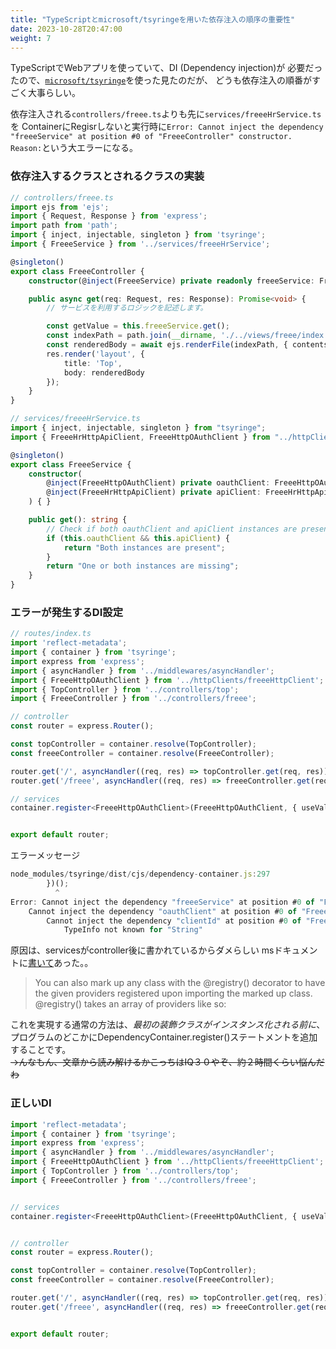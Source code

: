 ```yaml
---
title: "TypeScriptとmicrosoft/tsyringeを用いた依存注入の順序の重要性"
date: 2023-10-28T20:47:00
weight: 7
---
```



TypeScriptでWebアプリを使っていて、DI (Dependency injection)が
必要だったので、[`microsoft/tsyringe`](https://github.com/microsoft/tsyringe)を使った見たのだが、
どうも依存注入の順番がすごく大事らしい。


依存注入される`controllers/freee.ts`よりも先に`services/freeeHrService.ts`を
ContainerにRegisrしないと実行時に`Error: Cannot inject the dependency "freeeService" at position #0 of "FreeeController" constructor. Reason:`という大エラーになる。



### 依存注入するクラスとされるクラスの実装
```typescript
// controllers/freee.ts
import ejs from 'ejs';
import { Request, Response } from 'express';
import path from 'path';
import { inject, injectable, singleton } from 'tsyringe';
import { FreeeService } from '../services/freeeHrService';

@singleton()
export class FreeeController {
    constructor(@inject(FreeeService) private readonly freeeService: FreeeService) { }

    public async get(req: Request, res: Response): Promise<void> {
        // サービスを利用するロジックを記述します。

        const getValue = this.freeeService.get();
        const indexPath = path.join(__dirname, './../views/freee/index.ejs')
        const renderedBody = await ejs.renderFile(indexPath, { contents: getValue });
        res.render('layout', {
            title: 'Top',
            body: renderedBody
        });
    }
}
```

```typescript
// services/freeeHrService.ts
import { inject, injectable, singleton } from "tsyringe";
import { FreeeHrHttpApiClient, FreeeHttpOAuthClient } from "../httpClients/freeeHttpClient";

@singleton()
export class FreeeService {
    constructor(
        @inject(FreeeHttpOAuthClient) private oauthClient: FreeeHttpOAuthClient,
        @inject(FreeeHrHttpApiClient) private apiClient: FreeeHrHttpApiClient
    ) { }

    public get(): string {
        // Check if both oauthClient and apiClient instances are present
        if (this.oauthClient && this.apiClient) {
            return "Both instances are present";
        }
        return "One or both instances are missing";
    }
}
```


### エラーが発生するDI設定

```typescript
// routes/index.ts
import 'reflect-metadata';
import { container } from 'tsyringe';
import express from 'express';
import { asyncHandler } from '../middlewares/asyncHandler';
import { FreeeHttpOAuthClient } from '../httpClients/freeeHttpClient';
import { TopController } from '../controllers/top';
import { FreeeController } from '../controllers/freee';

// controller
const router = express.Router();

const topController = container.resolve(TopController);
const freeeController = container.resolve(FreeeController);

router.get('/', asyncHandler((req, res) => topController.get(req, res)));
router.get('/freee', asyncHandler((req, res) => freeeController.get(req, res)));

// services
container.register<FreeeHttpOAuthClient>(FreeeHttpOAuthClient, { useValue: new FreeeHttpOAuthClient("YourClientId", "YourClientSecret") });


export default router;
```

エラーメッセージ
```typescript
node_modules/tsyringe/dist/cjs/dependency-container.js:297
        })();
          ^
Error: Cannot inject the dependency "freeeService" at position #0 of "FreeeController" constructor. Reason:
    Cannot inject the dependency "oauthClient" at position #0 of "FreeeService" constructor. Reason:
        Cannot inject the dependency "clientId" at position #0 of "FreeeHttpOAuthClient" constructor. Reason:
            TypeInfo not known for "String"
```

原因は、servicesがcontroller後に書かれているからダメらしい
msドキュメントに[書いて](https://github.com/microsoft/tsyringe#register)あった。。

> You can also mark up any class with the @registry() decorator to have the given providers registered upon importing the marked up class. @registry() takes an array of providers like so:

これを実現する通常の方法は、*最初の装飾クラスがインスタンス化される前に*、プログラムのどこかにDependencyContainer.register()ステートメントを追加することです。
<br>~~→んなもん、文章から読み解けるかこっちはIQ３０やぞ、約２時間くらい悩んだわ~~

### 正しいDI

```typescript
import 'reflect-metadata';
import { container } from 'tsyringe';
import express from 'express';
import { asyncHandler } from '../middlewares/asyncHandler';
import { FreeeHttpOAuthClient } from '../httpClients/freeeHttpClient';
import { TopController } from '../controllers/top';
import { FreeeController } from '../controllers/freee';


// services
container.register<FreeeHttpOAuthClient>(FreeeHttpOAuthClient, { useValue: new FreeeHttpOAuthClient("YourClientId", "YourClientSecret") });


// controller
const router = express.Router();

const topController = container.resolve(TopController);
const freeeController = container.resolve(FreeeController);

router.get('/', asyncHandler((req, res) => topController.get(req, res)));
router.get('/freee', asyncHandler((req, res) => freeeController.get(req, res)));


export default router;
```